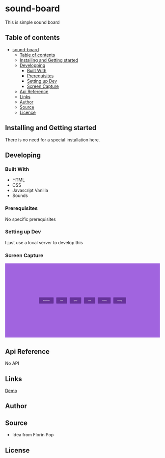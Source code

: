 # sound-board

This is simple sound board

## Table of contents

- [sound-board](#sound-board)
  - [Table of contents](#table-of-contents)
  - [Installing and Getting started](#installing-and-getting-started)
  - [Developping](#developing)
    - [Built With](#built-with)
    - [Prerequisites](#prerequisites)
    - [Setting up Dev](#setting-up-dev)
    - [Screen Capture](#screen-capture)
  - [Api Reference](#api-reference)
  - [Links](#links)
  - [Author](#author)
  - [Source](#source)
  - [Licence](#license)

## Installing and Getting started

There is no need for a special installation here.

## Developing

### Built With

- HTML
- CSS
- Javascript Vanilla
- Sounds

### Prerequisites

No specific prerequisites

### Setting up Dev

I just use a local server to develop this

### Screen Capture
![Screen Capture](https://github.com/kevinbdx35/sound-board/blob/main/screen-capture.png?raw=true)

## Api Reference

No API

## Links

[Demo](https://kevinbdx35.github.io/sound-board/)

## Author

## Source

- Idea from Florin Pop

## License
